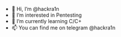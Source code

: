 - 👋 Hi, I’m @hackra1n
- 👀 I’m interested in Pentesting
- 🌱 I’m currently learning C/C+
- 📫 You can find me on telegram @hackra1n
<!---
hackra1n/hackra1n is a ✨ special ✨ repository because its `README.md` (this file) appears on your GitHub profile.
You can click the Preview link to take a look at your changes.
--->
